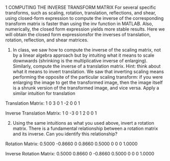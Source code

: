 1 COMPUTING THE INVERSE TRANSFORM MATRIX
For several specific transforms, such as scaling, rotation, translation, reflections, and shear, using closed-form expression to compute the inverse of the corresponding transform matrix is faster than using the inv function in MATLAB. 
Also, numerically, the closed form expression yields more stable results. Here we will obtain the closed form expressionsfor the inverses of translation, rotation, reflection, and shear matrices.

1. In class, we saw how to compute the inverse of the scaling matrix, not by a linear algebra approach but by intuiting what it means to scale downwards (shrinking is the multiplicative inverse of enlarging). Similarly, compute the inverse of a translation matrix.
Hint: think about what it means to invert translation. We saw that inverting scaling means performing the opposite of the particular scaling transform: if you were enlarging the image to get the transformed image,
then the image itself is a shrunk version of the transformed image, and vice versa. Apply a similar intuition for translation

Translation Matrix:
     1     0     3
     0     1    -2
     0     0     1

Inverse Translation Matrix:
     1     0    -3
     0     1     2
     0     0     1

     
2. Using the same intuitions as what you used above, invert a rotation matrix. There is a fundamental relationship between a rotation matrix and its inverse. Can you identify this relationship?

Rotation Matrix:
    0.5000   -0.8660         0
    0.8660    0.5000         0
         0         0    1.0000

Inverse Rotation Matrix:
    0.5000    0.8660         0
   -0.8660    0.5000         0
         0         0    1.0000

     
